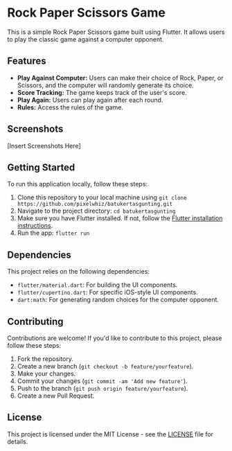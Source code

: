 # Rock Paper Scissors Game

This is a simple Rock Paper Scissors game built using Flutter. It allows users to play the classic game against a computer opponent.

## Features

- **Play Against Computer:** Users can make their choice of Rock, Paper, or Scissors, and the computer will randomly generate its choice.
- **Score Tracking:** The game keeps track of the user's score.
- **Play Again:** Users can play again after each round.
- **Rules:** Access the rules of the game.

## Screenshots

[Insert Screenshots Here]

## Getting Started

To run this application locally, follow these steps:

1. Clone this repository to your local machine using `git clone https://github.com/pixelwhiz/batukertasgunting.git`
2. Navigate to the project directory: `cd batukertasgunting`
3. Make sure you have Flutter installed. If not, follow the [Flutter installation instructions](https://flutter.dev/docs/get-started/install).
4. Run the app: `flutter run`

## Dependencies

This project relies on the following dependencies:

- `flutter/material.dart`: For building the UI components.
- `flutter/cupertino.dart`: For specific iOS-style UI components.
- `dart:math`: For generating random choices for the computer opponent.

## Contributing

Contributions are welcome! If you'd like to contribute to this project, please follow these steps:

1. Fork the repository.
2. Create a new branch (`git checkout -b feature/yourfeature`).
3. Make your changes.
4. Commit your changes (`git commit -am 'Add new feature'`).
5. Push to the branch (`git push origin feature/yourfeature`).
6. Create a new Pull Request.

## License

This project is licensed under the MIT License - see the [LICENSE](LICENSE) file for details.
